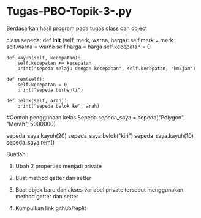 # Tugas-PBO-Topik-3-.py
Berdasarkan hasil program pada tugas class dan object

class sepeda:
    def __init__ (self, merk, warna, harga):
        self.merk = merk
        self.warna = warna
        self.harga = harga
        self.kecepatan = 0

    def kayuh(self, kecepatan):
        self.kecepatan += kecepatan
        print("sepeda melaju dengan kecepatan", self.kecepatan, "km/jam")

    def rem(self):
        self.kecepatan = 0
        print("sepeda berhenti")

    def belok(self, arah):
        print("sepeda belok ke", arah)

#Contoh penggunaan kelas Sepeda
sepeda_saya = sepeda("Polygon", "Merah", 5000000)

sepeda_saya.kayuh(20)
sepeda_saya.belok("kiri")
sepeda_saya.kayuh(10)
sepeda_saya.rem()

Buatlah :

1. Ubah 2 properties menjadi private

2. Buat method getter dan setter

3. Buat objek baru dan akses variabel private tersebut menggunakan method getter dan setter

4. Kumpulkan link github/replit

